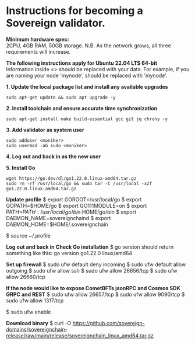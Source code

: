# Instructions for becoming a Sovereign validator.

**Minimum hardware spec:**  
2CPU, 4GB RAM, 50GB storage. N.B. As the network grows, all three requirements will increase.

**The following instructions apply for Ubuntu 22.04 LTS 64-bit**  
Information inside <> should be replaced with your data. For example, if you are naming your node 'mynode', <moniker> should be replaced with 'mynode'.  

**1. Update the local package list and install any available upgrades**  
```console
sudo apt-get update && sudo apt upgrade -y
```

**2. Install toolchain and ensure accurate time synchronization**  
```console
sudo apt-get install make build-essential gcc git jq chrony -y
```

**3. Add validator as system user**  
```console
sudo adduser <moniker>  
sudo usermod -aG sudo <moniker>
```

**4. Log out and back in as the new user**

**5. Install Go**
```console
wget https://go.dev/dl/go1.22.0.linux-amd64.tar.gz
sudo rm -rf /usr/local/go && sudo tar -C /usr/local -xzf go1.22.0.linux-amd64.tar.gz
```

**Update profile**
$ export GOROOT=/usr/local/go
$ export GOPATH=$HOME/go
$ export GO111MODULE=on
$ export PATH=$PATH:/usr/local/go/bin:$HOME/go/bin
$ export DAEMON_NAME=sovereignchaind
$ export DAEMON_HOME=$HOME/.sovereignchain

$ source ~/.profile 

**Log out and back in**
**Check Go installation**
$ go version
should return something like this: go version go1.22.0 linux/amd64

**Set up firewall**
$ sudo ufw default deny incoming
$ sudo ufw default allow outgoing
$ sudo ufw allow ssh
$ sudo ufw allow 26656/tcp
$ sudo ufw allow 26660/tcp

**If the node would like to expose CometBFTs jsonRPC and Cosmos SDK GRPC and REST**
$ sudo ufw allow 26657/tcp
$ sudo ufw allow 9090/tcp
$ sudo ufw allow 1317/tcp

$ sudo ufw enable

**Download binary**
$ curl -O https://github.com/sovereign-domains/sovereignchain-release/raw/main/release/sovereignchain_linux_amd64.tar.gz

